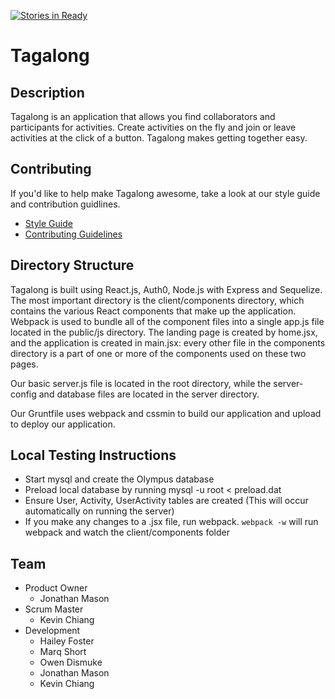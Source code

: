 [![Stories in Ready](https://badge.waffle.io/beards-of-zeus/beards-of-zeus.png?label=ready&title=Ready)](https://waffle.io/beards-of-zeus/beards-of-zeus)
# Tagalong

## Description
Tagalong is an application that allows you find collaborators and participants for activities. Create activities on the fly
and join or leave activities at the click of a button. Tagalong makes getting together easy.

## Contributing
If you'd like to help make Tagalong awesome, take a look at our style guide and contribution
guidlines.

* [Style Guide](_STYLE-GUIDE.md)
* [Contributing Guidelines](_CONTRIBUTING.md)

## Directory Structure
Tagalong is built using React.js, Auth0, Node.js with Express and Sequelize. The most important directory is the client/components directory, which contains
the various React components that make up the application. Webpack is used to bundle all of the component files into a single app.js file located in the public/js 
directory. The landing page is created by home.jsx, and the application is created in main.jsx: every other file in the components directory is a part of one or more 
of the components used on these two pages. 

Our basic server.js file is located in the root directory, while the server-config and database files are located in the server directory. 

Our Gruntfile uses webpack and cssmin to build our application and upload to deploy our application. 

## Local Testing Instructions
* Start mysql and create the Olympus database
* Preload local database by running mysql -u root < preload.dat 
* Ensure User, Activity, UserActivity tables are created (This will occur automatically on running the server)
* If you make any changes to a .jsx file, run webpack. ```webpack -w``` will run webpack and watch the client/components folder

## Team
* Product Owner
  * Jonathan Mason
* Scrum Master
  * Kevin Chiang
* Development
  * Hailey Foster
  * Marq Short
  * Owen Dismuke
  * Jonathan Mason
  * Kevin Chiang


